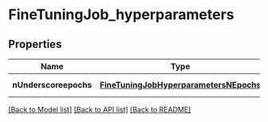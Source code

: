 # FineTuningJob_hyperparameters

## Properties
Name | Type | Description | Notes
------------ | ------------- | ------------- | -------------
**nUnderscoreepochs** | [**FineTuningJobHyperparametersNEpochs**](FineTuningJobHyperparametersNEpochs.md) |  | [default to null]

[[Back to Model list]](../README.md#documentation-for-models) [[Back to API list]](../README.md#documentation-for-api-endpoints) [[Back to README]](../README.md)


